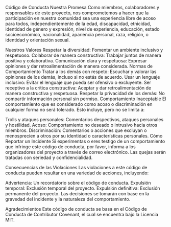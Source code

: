 Código de Conducta
Nuestra Promesa
Como miembros, colaboradores y responsables de este proyecto, nos comprometemos a hacer que la participación en nuestra comunidad sea una experiencia libre de acoso para todos, independientemente de la edad, discapacidad, etnicidad, identidad de género y expresión, nivel de experiencia, educación, estado socioeconómico, nacionalidad, apariencia personal, raza, religión, o identidad y orientación sexual.

Nuestros Valores
Respetar la diversidad: Fomentar un ambiente inclusivo y respetuoso.
Colaborar de manera constructiva: Trabajar juntos de manera positiva y colaborativa.
Comunicación clara y respetuosa: Expresar opiniones y dar retroalimentación de manera considerada.
Normas de Comportamiento
Tratar a los demás con respeto: Escuchar y valorar las opiniones de los demás, incluso si no estás de acuerdo.
Usar un lenguaje inclusivo: Evitar el lenguaje que pueda ser ofensivo o excluyente.
Ser receptivo a la crítica constructiva: Aceptar y dar retroalimentación de manera constructiva y respetuosa.
Respetar la privacidad de los demás: No compartir información personal sin permiso.
Comportamiento Inaceptable
El comportamiento que es considerado como acoso o discriminación en cualquier forma no será tolerado. Esto incluye, pero no se limita a:

Trolls y ataques personales: Comentarios despectivos, ataques personales y hostilidad.
Acoso: Comportamiento no deseado o intrusivo hacia otros miembros.
Discriminación: Comentarios o acciones que excluyan o menosprecien a otros por su identidad o características personales.
Cómo Reportar un Incidente
Si experimentas o eres testigo de un comportamiento que infringe este código de conducta, por favor, informa a los organizadores del proyecto a través de correo electrónico. Las quejas serán tratadas con seriedad y confidencialidad.

Consecuencias de las Violaciones
Las violaciones a este código de conducta pueden resultar en una variedad de acciones, incluyendo:

Advertencia: Un recordatorio sobre el código de conducta.
Expulsión temporal: Exclusión temporal del proyecto.
Expulsión definitiva: Exclusión permanente del proyecto.
Las decisiones se tomarán con base en la gravedad del incidente y la naturaleza del comportamiento.

Agradecimientos
Este código de conducta se basa en el Código de Conducta de Contributor Covenant, el cual se encuentra bajo la Licencia MIT.